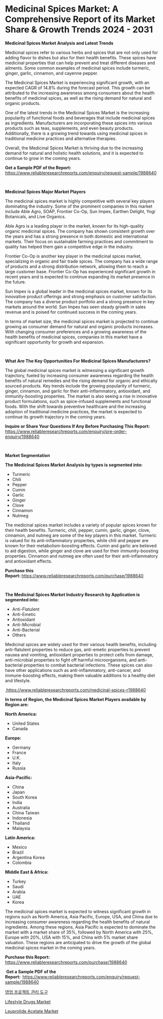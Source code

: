 <p><h1>Medicinal Spices Market: A Comprehensive Report of its Market Share & Growth Trends 2024 - 2031</h1></p><p><strong>Medicinal Spices Market Analysis and Latest Trends</strong></p>
<p><p>Medicinal spices refer to various herbs and spices that are not only used for adding flavor to dishes but also for their health benefits. These spices have medicinal properties that can help prevent and treat different diseases and ailments. Some common examples of medicinal spices include turmeric, ginger, garlic, cinnamon, and cayenne pepper.</p><p>The Medicinal Spices Market is experiencing significant growth, with an expected CAGR of 14.8% during the forecast period. This growth can be attributed to the increasing awareness among consumers about the health benefits of medicinal spices, as well as the rising demand for natural and organic products. </p><p>One of the latest trends in the Medicinal Spices Market is the increasing popularity of functional foods and beverages that include medicinal spices as ingredients. Manufacturers are incorporating these spices into various products such as teas, supplements, and even beauty products. Additionally, there is a growing trend towards using medicinal spices in traditional medicine practices and alternative therapies.</p><p>Overall, the Medicinal Spices Market is thriving due to the increasing demand for natural and holistic health solutions, and it is expected to continue to grow in the coming years.</p></p>
<p><strong>Get a Sample PDF of the Report:&nbsp;</strong> <a href="https://www.reliableresearchreports.com/enquiry/request-sample/1988640">https://www.reliableresearchreports.com/enquiry/request-sample/1988640</a></p>
<p>&nbsp;</p>
<p><strong>Medicinal Spices Major Market Players</strong></p>
<p><p>The medicinal spices market is highly competitive with several key players dominating the industry. Some of the prominent companies in this market include Able Agro, SOAP, Frontier Co-Op, Sun Impex, Earthen Delight, Yogi Botanicals, and Live Organics.</p><p>Able Agro is a leading player in the market, known for its high-quality organic medicinal spices. The company has shown consistent growth over the years and has a strong presence in both domestic and international markets. Their focus on sustainable farming practices and commitment to quality has helped them gain a competitive edge in the industry.</p><p>Frontier Co-Op is another key player in the medicinal spices market, specializing in organic and fair trade spices. The company has a wide range of products and a strong distribution network, allowing them to reach a large customer base. Frontier Co-Op has experienced significant growth in recent years and is expected to continue expanding its market presence in the future.</p><p>Sun Impex is a global leader in the medicinal spices market, known for its innovative product offerings and strong emphasis on customer satisfaction. The company has a diverse product portfolio and a strong presence in key markets around the world. Sun Impex has seen steady growth in sales revenue and is poised for continued success in the coming years.</p><p>In terms of market size, the medicinal spices market is projected to continue growing as consumer demand for natural and organic products increases. With changing consumer preferences and a growing awareness of the health benefits of medicinal spices, companies in this market have a significant opportunity for growth and expansion.</p></p>
<p>&nbsp;</p>
<p><strong>What Are The Key Opportunities For Medicinal Spices Manufacturers?</strong></p>
<p><p>The global medicinal spices market is witnessing a significant growth trajectory, fueled by increasing consumer awareness regarding the health benefits of natural remedies and the rising demand for organic and ethically sourced products. Key trends include the growing popularity of turmeric, ginger, cinnamon, and garlic for their anti-inflammatory, antioxidant, and immunity-boosting properties. The market is also seeing a rise in innovative product formulations, such as spice-infused supplements and functional foods. With the shift towards preventive healthcare and the increasing adoption of traditional medicine practices, the market is expected to continue its growth trajectory in the coming years.</p></p>
<p><strong>Inquire or Share Your Questions If Any Before Purchasing This Report:</strong> <a href="https://www.reliableresearchreports.com/enquiry/pre-order-enquiry/1988640">https://www.reliableresearchreports.com/enquiry/pre-order-enquiry/1988640</a></p>
<p>&nbsp;</p>
<p><strong>Market Segmentation</strong></p>
<p><strong>The Medicinal Spices Market Analysis by types is segmented into:</strong></p>
<p><ul><li>Turmeric</li><li>Chili</li><li>Pepper</li><li>Cumin</li><li>Garlic</li><li>Ginger</li><li>Clove</li><li>Cinnamon</li><li>Nutmeg</li></ul></p>
<p><p>The medicinal spices market includes a variety of popular spices known for their health benefits. Turmeric, chili, pepper, cumin, garlic, ginger, clove, cinnamon, and nutmeg are some of the key players in this market. Turmeric is valued for its anti-inflammatory properties, while chili and pepper are known for their metabolism-boosting effects. Cumin and garlic are believed to aid digestion, while ginger and clove are used for their immunity-boosting properties. Cinnamon and nutmeg are often used for their anti-inflammatory and antioxidant effects.</p></p>
<p><strong>Purchase this Report:&nbsp;</strong><a href="https://www.reliableresearchreports.com/purchase/1988640">https://www.reliableresearchreports.com/purchase/1988640</a></p>
<p>&nbsp;</p>
<p><strong>The Medicinal Spices Market Industry Research by Application is segmented into:</strong></p>
<p><ul><li>Anti-Flatulent</li><li>Anti-Emetic</li><li>Antioxidant</li><li>Anti-Microbial</li><li>Anti-Bacterial</li><li>Others</li></ul></p>
<p><p>Medicinal spices are widely used for their various health benefits, including anti-flatulent properties to reduce gas, anti-emetic properties to prevent nausea and vomiting, antioxidant properties to protect cells from damage, anti-microbial properties to fight off harmful microorganisms, and anti-bacterial properties to combat bacterial infections. These spices can also have other applications such as anti-inflammatory, anti-cancer, and immune-boosting effects, making them valuable additions to a healthy diet and lifestyle.</p></p>
<p><a href="https://www.reliableresearchreports.com/medicinal-spices-r1988640">&nbsp;https://www.reliableresearchreports.com/medicinal-spices-r1988640</a></p>
<p><strong>In terms of Region, the Medicinal Spices Market Players available by Region are:</strong></p>
<p>
    <p> <strong> North America: </strong>
        <ul>
            <li>United States</li>
            <li>Canada</li>
        </ul>
        </p> 
    <p> <strong> Europe: </strong>
        <ul>
            <li>Germany</li>
            <li>France</li>
            <li>U.K.</li>
            <li>Italy</li>
            <li>Russia</li>
        </ul>
        </p> 
    <p> <strong> Asia-Pacific: </strong>
        <ul>
            <li>China</li>
            <li>Japan</li>
            <li>South Korea</li>
            <li>India</li>
            <li>Australia</li>
            <li>China Taiwan</li>
            <li>Indonesia</li>
            <li>Thailand</li>
            <li>Malaysia</li>
        </ul>
        </p> 
    <p> <strong> Latin America: </strong>
        <ul>
            <li>Mexico</li>
            <li>Brazil</li>
            <li>Argentina Korea</li>
            <li>Colombia</li>
        </ul>
        </p> 
    <p> <strong> Middle East & Africa: </strong>
        <ul>
            <li>Turkey</li>
            <li>Saudi</li>
            <li>Arabia</li>
            <li>UAE</li>
            <li>Korea</li>
        </ul>
    </p>
    </p>
<p><p>The medicinal spices market is expected to witness significant growth in regions such as North America, Asia Pacific, Europe, USA, and China due to increasing consumer awareness regarding the health benefits of natural ingredients. Among these regions, Asia Pacific is expected to dominate the market with a market share of 35%, followed by North America with 25%, Europe with 20%, USA with 15%, and China with 5% market share valuation. These regions are anticipated to drive the growth of the global medicinal spices market in the coming years.</p></p>
<p><strong>Purchase this Report: </strong><a href="https://www.reliableresearchreports.com/purchase/1988640">https://www.reliableresearchreports.com/purchase/1988640</a></p>
<p>&nbsp;<strong>Get a Sample PDF of the Report:&nbsp;&nbsp;</strong><a href="https://www.reliableresearchreports.com/enquiry/request-sample/1988640">https://www.reliableresearchreports.com/enquiry/request-sample/1988640</a></p>
<p><strong></strong></p>
<p><p><a href="https://github.com/durgin521/Market-Research-Report-List-1/blob/main/392286456719.md">영업 프로젝트 관리 도구</a></p><p><a href="https://github.com/seekum/Market-Research-Report-List-2/blob/main/lifestyle-drugs-market.md">Lifestyle Drugs Market</a></p><p><a href="https://github.com/nancykennedykellievqfqt2/Market-Research-Report-List-2/blob/main/leuprolide-acetate-market.md">Leuprolide Acetate Market</a></p></p>